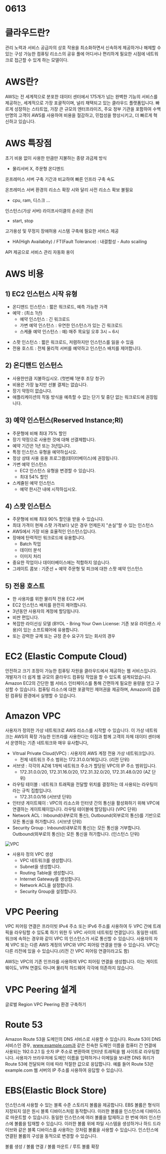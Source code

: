 # 0613

# 클라우드란? 

관리 노력과 서비스 공급자의 상호 작용을 최소화하면서 신속하게 제공하거나 해제할 수 있는 구성 가능한 컴퓨팅 리소스의 공유 풀에 어디서나 편리하게 필요한 시점에 네트워크로 접근할 수 있게 하는 모델이다.

# AWS란?

AWS는 전 세계적으로 분포한 데이터 센터에서 175개가 넘는 완벽한 기능의 서비스를 제공하는, 세계적으로 가장 포괄적이며, 널리 채택되고 있는 클라우드 플랫폼입니다. 빠르게 성장하는 스타트업, 가장 큰 규모의 엔터프라이즈, 주요 정부 기관을 포함하여 수백만명의 고객이 AWS를 사용하여 비용을 절감하고, 민첩성을 향상시키고, 더 빠르게 혁신하고 있습니다.

# AWS 특장점

초기 비용 없이 사용한 만큼만 지불하는 종량 과금제 방식

- 물리서버 X, 주문형 온디멘드

온프레미스 서버 구축 기간과 비교하여 빠른 인프라 구축 속도

온프레미스 서버 환경의 리소스 확장 시와 달리 사전 리소스 확보 불필요

- cpu, ram, 디스크 ...

인스턴스(가상 서버) 라이프사이클의 손쉬운 관리

- start, stop

고가용성 및 무정지 장애허용 시스템 구축에 필요한 서비스 제공

- HA(High Availabity) / FT(Fault Tolerance) : 내결함성 - Auto scailing

API 제공으로 서비스 관리 자동화 용이

# AWS 비용

## 1) EC2 인스턴스 시작 유형

* 온디맨드 인스턴스 : 짧은 워크로드, 예측 가능한 가격
* 예약 : (최소 1년)
  * 예약 인스턴스 : 긴 워크로드
  * 가변 예약 인스턴스 : 우연한 인스턴스가 있는 긴 워크로드
  * 스케쥴 예약 인스턴스 : 예) 매주 목요일 오후 3시 ~ 6시

- 스팟 인스턴스 : 짧은 워크로드, 저렴하지만 인스턴스를 잃을 수 있음
- 전용 호스트 : 전체 물리적 서버를 예약하고 인스턴스 배치를 제어합니다.

## 2) 온디맨드 인스턴스

- 사용한만큼 지불하십시오. (첫번째 1분후 초당 청구)
- 비용은 가장 높지만 선불 결제는 없습니다.
- 장기 약정이 없습니다.
- 애플리케이션의 작동 방식을 예측할 수 없는 단기 및 중단 없는 워크로드에 권장됩니다.

## 3) 예약 인스턴스(Reserved Instance;RI)

- 주문형에 비해 최대 75% 할인
- 장기 약정으로 사용한 것에 대해 선결제합니다.
- 예약 기간은 1년 또는 3년입니다.
- 특정 인스턴스 유형을 예약하십시오.
- 정상 상태 사용 응용 프로그램(데이터베이스)에 권장됩니다.
- 가변 예약 인스턴스
  - EC2 인스턴스 유형을 변경할 수 있습니다.
  - 최대 54% 할인
- 스케쥴된 예약 인스턴스
  - 예약 한시간 내에 시작하십시오.

## 4) 스팟 인스턴스

- 주문형에 비해 최대 90% 할인을 받을 수 있습니다.
- 최대 가격이 현재 스팟 가격보다 낮은 경우 언제든지 "손실"할 수 있는 인스턴스
- AWS에서 가장 비용 효율적인 인스턴스입니다.
- 장애에 탄력적인 워크로드에 유용합니다.
  - Batch 작업
  - 데이터 분석
  - 이미지 처리
- 중요한 작업이나 데이터베이스에는 적합하지 않습니다.
- 그레이트 콤보 : 기준선 + 예약 주문형 및 피크에 대한 스팟 예약 인스턴스

## 5) 전용 호스트

* 한 사용자를 위한 물리적 전용 EC2 서버
* EC2 인스턴스 배치를 완전히 제어합니다.
* 3년동안 사용자의 계정에 할당됩니다.
* 비싼 편입니다.
* 복잡한 라이선싱 모델 (BYOL - Bring Your Own License: 기존 보유 라이센스 사용)이 있는 소프트웨어에 유용합니다.
* 또는 강력한 규제 또는 규정 준수 요구가 있는 회사의 경우

# EC2 (Elastic Compute Cloud)

안전하고 크기 조정이 가능한 컴퓨팅 자원을 클라우드에서 제공하는 웹 서비스입니다. 개발자가 더 쉽게 웹 규모의 클라우드 컴퓨팅 작업을 할 수 있도록 설계되었습니다. Amazon EC2의 간단한 웹 서비스 인터페이스를 통해 간편하게 필요한 용량을 얻고 구성할 수 있습니다. 컴퓨팅 리소스에 대한 포괄적인 제어권을 제공하며, Amazon의 검증된 컴퓨팅 환경에서 실행할 수 있습니다.



# Amazon VPC

사용자가 정의한 가상 네트워크로 AWS 리소스를 시작할 수 있습니다. 이 가상 네트워크는 AWS의 확장 가능한 인프라를 사용한다는 이점과 함께 고객의 자체 데이터 센터에서 운영하는 기존 네트워크와 매우 유사합니다,

- Vitrual Private Cloud(VPC) : 사용자의 AWS 계정 전용 가상 네트워크입니다. 
  - 전체 네트워크 주소 범위는 172.31.0.0/16입니다. (리전 단위)
- 서브넷 : 각각의 AZ에 1개씩 네트워크 주소가 할당된 VPC의 IP 주소 범위입니다.
  - 172.31.0.0/20, 172.31.16.0/20, 172.31.32.0/20, 172.31.48.0/20 (AZ 단위)
- 라우팅 테이블 : 네트워크 트래픽을 전달할 위치를 결정하는 데 사용되는 라우팅이라는 규칙 집합입니다.
  - 172.31.0.0/16 (서브넷 단위)
- 인터넷 게이트웨이 : VPC의 리소스와 인터넷 간의 통신을 활성화하기 위해 VPC에 연결하는 게이트웨이입니다. 라우팅 테이블에 할당됩니다 (VPC 단위)
- Network ACL : Inbound(내부로의 통신), Outbound(외부로의 통신)를 기반으로 모든 통신을 허가합니다. (서브넷 단위)
- Security Group : Inbound(내부로의 통신)는 모든 통신을 거부합니다. Outbound(외부로의 통신)는 모든 통신을 허가합니다. (인스턴스 단위)

![VPC](md-images/VPC.png)

- 사용자 정의 VPC 생성
  - VPC 네트워크를 생성합니다.
  - Subnet을 생성합니다.
  - Routing Table을 생성합니다.
  - Internet Gateway를 생성합니다.
  - Network ACL을 설정합니다.
  - Security Group을 설정합니다.

# VPC Peering

VPC 피어링 연결은 프라이빗 IPv4 주소 또는 IPv6 주소를 사용하여 두 VPC 간에 트래픽을 라우팅할 수 있도록 하기 위한 두 VPC 사이의 네트워킹 연결입니다. 동일한 네트워크에 속하는 경우와 같이 VPC 의 인스턴스가 서로 통신할 수 있습니다. 사용자의 자체 VPC 또는 다른 AWS 계정의 VPC와 VPC 피어링 연결을 만들 수 있습니다. VPC는 다른 리전에 있을 수 있습니다.(리전 간 VPC 피어링 연결이라고도 함)

AWS는 VPC의 기존 인프라를 사용하여 VPC 피어링 연결을 생성합니다. 이는 게이트웨이도, VPN 연결도 아니며 물리적 하드웨어 각각에 의존하지 않습니다.

# VPC Peering 설계

글로벌 Region VPC Peering 환경 구축하기



# Route 53

Amazon Route 53을 도메인의 DNS 서비스로 사용할 수 있습니다. Route 53이 DNS 서비스인 경우, www.example.com과 같은 친숙한 도메인 이름을 컴퓨터 간 연결에 사용되는 192.0.2.1 등 숫자 IP 주소로 변환하여 인터넷 트래픽을 웹 사이트로 라우팅합니다. 사용자가 브라우저에 도메인 이름을 입력하거나 이메일을 보내면 DNS 쿼리가 Route 53에 전달되며 이에 따라 적절한 값으로 응답합니다. 예를 들어 Route 53은 example.com 웹 서버의 IP 주소를 사용하여 응답할 수 있습니다.



# EBS(Elastic Block Store)

인스턴스에 사용할 수 있는 블록 수준 스토리지 볼륨을 제공합니다. EBS 볼륨은 형식이 지정되지 않은 원시 블록 디바이스처럼 동작합니다. 이러한 볼륨을 인스턴스에 디바이스로 마운트할 수 있습니다. 동일한 인스턴스에 여러 볼륨을 탑재하고 한 번에 여러 인스턴스에 볼륨을 탑재할 수 있습니다. 이러한 볼륨 위에 파일 시스템을 생성하거나 하드 드라이브와 같은 블록 디바이스를 사용하는 것처럼 볼륨을 사용할 수 있습니다. 인스턴스에 연결된 볼륨의 구성을 동적으로 변경할 수 있습니다.

볼륨 생성 / 볼륨 연결 / 볼륨 마운트 / 루트 볼륨 확장